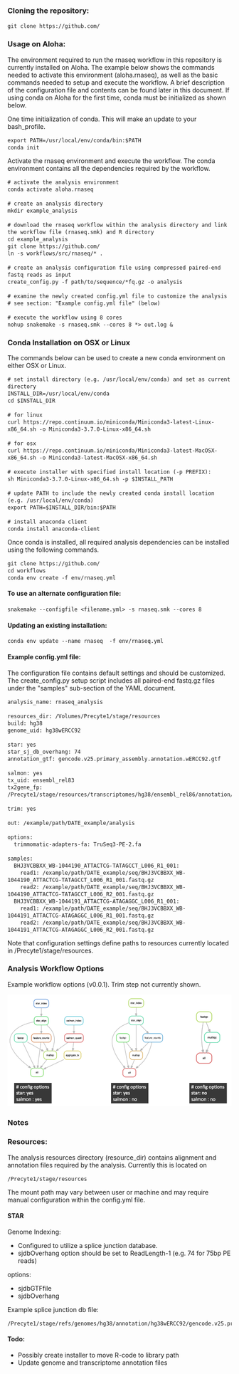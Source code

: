 

### Cloning the repository:
```
git clone https://github.com/
```

### Usage on Aloha:

The environment required to run the rnaseq workflow in this repository is currently installed on Aloha. The example below 
shows the commands needed to activate this environment (aloha.rnaseq), as well as the basic commands needed to setup and 
execute the workflow. A brief description of the configuration file and contents can be found later in this document. 
If using conda on Aloha for the first time, conda must be initialized as shown below.

One time initialization of conda. This will make an update to your bash_profile.
```
export PATH=/usr/local/env/conda/bin:$PATH
conda init
```

Activate the rnaseq environment and execute the workflow. The conda environment contains all the dependencies required by the workflow. 
```
# activate the analysis environment
conda activate aloha.rnaseq

# create an analysis directory
mkdir example_analysis

# download the rnaseq workflow within the analysis directory and link the workflow file (rnaseq.smk) and R directory 
cd example_analysis
git clone https://github.com/
ln -s workflows/src/rnaseq/* .

# create an analysis configuration file using compressed paired-end fastq reads as input
create_config.py -f path/to/sequence/*fq.gz -o analysis

# examine the newly created config.yml file to customize the analysis
# see section: "Example config.yml file" (below) 

# execute the workflow using 8 cores
nohup snakemake -s rnaseq.smk --cores 8 *> out.log &
```

### Conda Installation on OSX or Linux

The commands below can be used to create a new conda environment on either OSX or Linux.
```
# set install directory (e.g. /usr/local/env/conda) and set as current directory
INSTALL_DIR=/usr/local/env/conda
cd $INSTALL_DIR

# for linux
curl https://repo.continuum.io/miniconda/Miniconda3-latest-Linux-x86_64.sh -o Miniconda3-3.7.0-Linux-x86_64.sh

# for osx
curl https://repo.continuum.io/miniconda/Miniconda3-latest-MacOSX-x86_64.sh -o Miniconda3-latest-MacOSX-x86_64.sh

# execute installer with specified install location (-p PREFIX):
sh Miniconda3-3.7.0-Linux-x86_64.sh -p $INSTALL_PATH
 
# update PATH to include the newly created conda install location (e.g. /usr/local/env/conda) 
export PATH=$INSTALL_DIR/bin:$PATH

# install anaconda client
conda install anaconda-client
```

Once conda is installed, all required analysis dependencies can be installed using the following commands.
```
git clone https://github.com/
cd workflows 
conda env create -f env/rnaseq.yml
```

#### To use an alternate configuration file:
```
snakemake --configfile <filename.yml> -s rnaseq.smk --cores 8
```

#### Updating an existing installation:
```
conda env update --name rnaseq  -f env/rnaseq.yml
```

#### Example config.yml file:

The configuration file contains default settings and should be customized. The create_config.py setup script includes all paired-end fastq.gz files
under the "samples" sub-section of the YAML document. 
```
analysis_name: rnaseq_analysis

resources_dir: /Volumes/Precyte1/stage/resources
build: hg38
genome_uid: hg38wERCC92

star: yes
star_sj_db_overhang: 74
annotation_gtf: gencode.v25.primary_assembly.annotation.wERCC92.gtf

salmon: yes
tx_uid: ensembl_rel83
tx2gene_fp: /Precyte1/stage/resources/transcriptomes/hg38/ensembl_rel86/annotation/tx2gene/tx2gene.EnsDb.Hsapiens.v86.csv

trim: yes

out: /example/path/DATE_example/analysis

options:
  trimmomatic-adapters-fa: TruSeq3-PE-2.fa

samples:
  BHJ3VCBBXX_WB-1044190_ATTACTCG-TATAGCCT_L006_R1_001:
    read1: /example/path/DATE_example/seq/BHJ3VCBBXX_WB-1044190_ATTACTCG-TATAGCCT_L006_R1_001.fastq.gz
    read2: /example/path/DATE_example/seq/BHJ3VCBBXX_WB-1044190_ATTACTCG-TATAGCCT_L006_R2_001.fastq.gz
  BHJ3VCBBXX_WB-1044191_ATTACTCG-ATAGAGGC_L006_R1_001:
    read1: /example/path/DATE_example/seq/BHJ3VCBBXX_WB-1044191_ATTACTCG-ATAGAGGC_L006_R1_001.fastq.gz
    read2: /example/path/DATE_example/seq/BHJ3VCBBXX_WB-1044191_ATTACTCG-ATAGAGGC_L006_R2_001.fastq.gz
```

Note that configuration settings define paths to resources currently located in /Precyte1/stage/resources.

### Analysis Workflow Options
Example workflow options (v0.0.1). Trim step not currently shown.

![workflow-full](doc/rnaseq/img/dag_options_3.png)

### Notes

### Resources:

The analysis resources directory (resource_dir) contains alignment and annotation files required by the analysis. 
Currently this is located on
```
/Precyte1/stage/resources
``` 
The mount path may vary between user or machine and may require manual configuration within the config.yml file.

#### STAR

Genome Indexing:
- Configured to utilize a splice junction database.
- sjdbOverhang option should be set to ReadLength-1 (e.g. 74 for 75bp PE reads)

options:
- sjdbGTFfile
- sjdbOverhang

Example splice junction db file:
```
/Precyte1/stage/refs/genomes/hg38/annotation/hg38wERCC92/gencode.v25.primary_assembly.annotation.wERCC92.gtf
```



#### Todo:
- Possibly create installer to move R-code to library path
- Update genome and transcriptome annotation files

